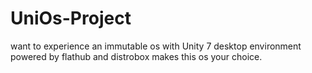 # UniOs-Project
want to experience an immutable os with Unity 7 desktop environment powered by flathub and distrobox makes this os your choice.
